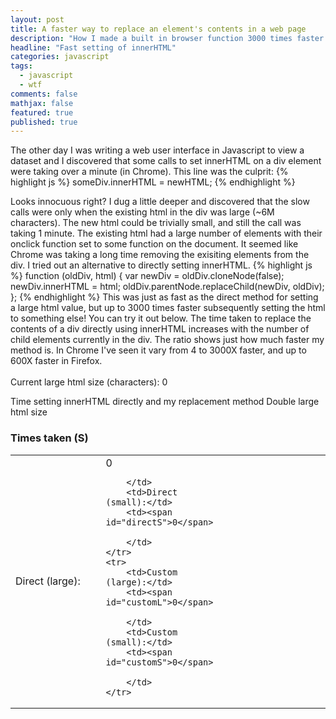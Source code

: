 ```yaml
---
layout: post
title: A faster way to replace an element's contents in a web page
description: "How I made a built in browser function 3000 times faster!"
headline: "Fast setting of innerHTML"
categories: javascript
tags: 
  - javascript
  - wtf
comments: false
mathjax: false
featured: true
published: true
---
```


The other day I was writing a web user interface in Javascript to view a dataset and I discovered that some calls to set innerHTML on a div element were taking over a minute (in Chrome). This line was the culprit:
{% highlight js %}
someDiv.innerHTML = newHTML;
{% endhighlight %}

Looks innocuous right? I dug a little deeper and discovered that the slow calls were only when the existing html in the div was large (~6M characters). The new html could be trivially small, and still the call was taking 1 minute. The existing html had a large number of elements with their onclick function set to some function on the document. It seemed like Chrome was taking a long time removing the exisiting elements from the div. I tried out an alternative to directly setting innerHTML.
{% highlight js %}
function (oldDiv, html) {
    var newDiv = oldDiv.cloneNode(false);
    newDiv.innerHTML = html;
    oldDiv.parentNode.replaceChild(newDiv, oldDiv);
};
{% endhighlight %}
This was just as fast as the direct method for setting a large html value, but up to 3000 times faster subsequently setting the html to something else! You can try it out below. The time taken to replace the contents of a div directly using innerHTML increases with the number of child elements currently in the div. The ratio shows just how much faster my method is. In Chrome I've seen it vary from 4 to 3000X faster, and up to 600X faster in Firefox. 
<br>
<br>Current large html size (characters): <span id="size">0</span>

<a class="btn btn-success btn-large" onclick="timeAndCompare();">Time setting innerHTML directly and my replacement method</a>
<a class="btn btn-danger btn-large" onclick="largeHtml += largeHtml;updateSize();">Double large html size</a>

<h3>Times taken (S)</h3>

<table>
    <col width="200">
    <col width="100">
    <col width="200">
    <col width="100">
    <tr>
        <td>Direct (large):</td>
        <td><span id="directL">0</span>

        </td>
        <td>Direct (small):</td>
        <td><span id="directS">0</span>

        </td>
    </tr>
    <tr>
        <td>Custom (large):</td>
        <td><span id="customL">0</span>

        </td>
        <td>Custom (small):</td>
        <td><span id="customS">0</span>

        </td>
    </tr>
</table>
<br>
<span id="speedup" style="color:red"></span>
<br>
<span style="width:900px; height:200px; overflow-y:auto; word-wrap:break-word;">
    <span id="box"></span>
</span>


<script>
var smallHtml = "Some text for the small html.";
var largeHtml = "";
for (var i = 0; i < 10000; i++) {
    largeHtml += "<span style='cursor:pointer; color:blue;'>name" + i + "</span>&nbsp;";
}
updateSize();

function updateSize() {
    document.getElementById("size").innerHTML = largeHtml.length;
};

function someFunction(stuff) {};

function timeAndCompare() {
    var t1 = time(setter(direct, largeHtml))();
    var t2 = time(setter(direct, smallHtml))();
    var t3 = time(setter(fast, largeHtml))();
    var t4 = time(setter(fast, smallHtml))();
    document.getElementById("directL").innerHTML = (t1) / 1000;
    document.getElementById("directS").innerHTML = (t2) / 1000;
    document.getElementById("customL").innerHTML = (t3) / 1000;
    document.getElementById("customS").innerHTML = (t4) / 1000;
    var ratio = Math.floor(t2/t4*10)/10;
    document.getElementById("speedup").innerHTML = "Speed up: " + ratio + ((ratio > 100) ? "!!!! Holy cow!" : ((ratio > 5) ? "!" : ""));
};

function time(f) {
    return function () {
        var t1 = Date.now();
        f();
        var t2 = Date.now();
        return t2 - t1;
    };
};

var setter = function (f, html) {
    return function () {
        f(document.getElementById("box"), html);
    };
};

var direct = function (element, html) {
    element.innerHTML = html;
};

var fast = function (oldElement, html) {
    var newElement = oldElement.cloneNode(false);
    newElement.innerHTML = html;
    oldElement.parentNode.replaceChild(newElement, oldElement);
};
</script>